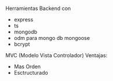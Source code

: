 Herramientas
Backend con

- express
- ts
- mongodb
- odm para mongo db mongoose
- bcrypt

MVC (Modelo Vista Controlador)
Ventajas:

- Mas Orden
- Esctructurado
